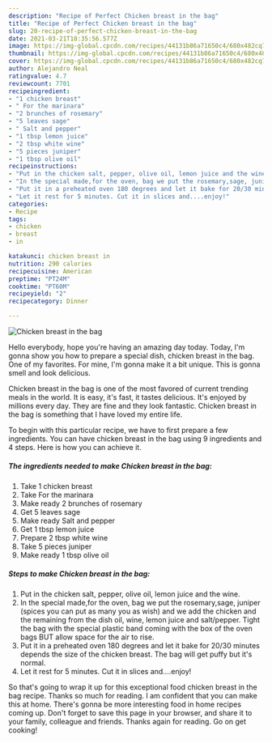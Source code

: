 ```yaml
---
description: "Recipe of Perfect Chicken breast in the bag"
title: "Recipe of Perfect Chicken breast in the bag"
slug: 20-recipe-of-perfect-chicken-breast-in-the-bag
date: 2021-03-21T18:35:56.577Z
image: https://img-global.cpcdn.com/recipes/44131b86a71650c4/680x482cq70/chicken-breast-in-the-bag-recipe-main-photo.jpg
thumbnail: https://img-global.cpcdn.com/recipes/44131b86a71650c4/680x482cq70/chicken-breast-in-the-bag-recipe-main-photo.jpg
cover: https://img-global.cpcdn.com/recipes/44131b86a71650c4/680x482cq70/chicken-breast-in-the-bag-recipe-main-photo.jpg
author: Alejandro Neal
ratingvalue: 4.7
reviewcount: 7701
recipeingredient:
- "1 chicken breast"
- " For the marinara"
- "2 brunches of rosemary"
- "5 leaves sage"
- " Salt and pepper"
- "1 tbsp lemon juice"
- "2 tbsp white wine"
- "5 pieces juniper"
- "1 tbsp olive oil"
recipeinstructions:
- "Put in the chicken salt, pepper, olive oil, lemon juice and the wine."
- "In the special made,for the oven, bag we put the rosemary,sage, juniper (spices you can put as many you as wish) and we add the chicken and the remaining from the dish oil, wine, lemon juice and salt/pepper. Tight the bag with the special plastic band coming with the box of the oven bags BUT allow space for the air to rise."
- "Put it in a preheated oven 180 degrees and let it bake for 20/30 minutes depends the size of the chicken breast. The bag will get puffy but it&#39;s normal."
- "Let it rest for 5 minutes. Cut it in slices and....enjoy!"
categories:
- Recipe
tags:
- chicken
- breast
- in

katakunci: chicken breast in 
nutrition: 290 calories
recipecuisine: American
preptime: "PT24M"
cooktime: "PT60M"
recipeyield: "2"
recipecategory: Dinner

---
```



![Chicken breast in the bag](https://img-global.cpcdn.com/recipes/44131b86a71650c4/680x482cq70/chicken-breast-in-the-bag-recipe-main-photo.jpg)

Hello everybody, hope you're having an amazing day today. Today, I'm gonna show you how to prepare a special dish, chicken breast in the bag. One of my favorites. For mine, I'm gonna make it a bit unique. This is gonna smell and look delicious.



Chicken breast in the bag is one of the most favored of current trending meals in the world. It is easy, it's fast, it tastes delicious. It's enjoyed by millions every day. They are fine and they look fantastic. Chicken breast in the bag is something that I have loved my entire life.


To begin with this particular recipe, we have to first prepare a few ingredients. You can have chicken breast in the bag using 9 ingredients and 4 steps. Here is how you can achieve it.

<!--inarticleads1-->

##### The ingredients needed to make Chicken breast in the bag:

1. Take 1 chicken breast
1. Take  For the marinara
1. Make ready 2 brunches of rosemary
1. Get 5 leaves sage
1. Make ready  Salt and pepper
1. Get 1 tbsp lemon juice
1. Prepare 2 tbsp white wine
1. Take 5 pieces juniper
1. Make ready 1 tbsp olive oil




<!--inarticleads2-->

##### Steps to make Chicken breast in the bag:

1. Put in the chicken salt, pepper, olive oil, lemon juice and the wine.
1. In the special made,for the oven, bag we put the rosemary,sage, juniper (spices you can put as many you as wish) and we add the chicken and the remaining from the dish oil, wine, lemon juice and salt/pepper. Tight the bag with the special plastic band coming with the box of the oven bags BUT allow space for the air to rise.
1. Put it in a preheated oven 180 degrees and let it bake for 20/30 minutes depends the size of the chicken breast. The bag will get puffy but it&#39;s normal.
1. Let it rest for 5 minutes. Cut it in slices and....enjoy!




So that's going to wrap it up for this exceptional food chicken breast in the bag recipe. Thanks so much for reading. I am confident that you can make this at home. There's gonna be more interesting food in home recipes coming up. Don't forget to save this page in your browser, and share it to your family, colleague and friends. Thanks again for reading. Go on get cooking!
